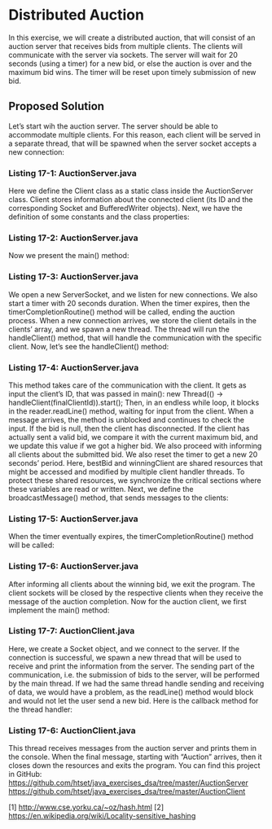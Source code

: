 # Distributed Auction
 In this exercise, we will create a distributed auction, that will consist of an auction server that receives bids from multiple clients. The clients will communicate with the server via sockets. The server will wait for 20 seconds (using a timer) for a new bid, or else the auction is over and the maximum bid wins. The timer will be reset upon timely submission of new bid.

## Proposed Solution
Let’s start wih the auction server. The server should be able to accommodate multiple clients. For this reason, each client will be served in a separate thread, that will be spawned when the server socket accepts a new connection:

### Listing 17-1: AuctionServer.java
Here we define the Client class as a static class inside the AuctionServer class. Client stores information about the connected client (its ID and the corresponding Socket and BufferedWriter objects).
Next, we have the definition of some constants and the class properties:

### Listing 17-2: AuctionServer.java
Now we present the main() method:

### Listing 17-3: AuctionServer.java
We open a new ServerSocket, and we listen for new connections.
We also start a timer with 20 seconds duration. When the timer expires, then the timerCompletionRoutine() method will be called, ending the auction process.
When a new connection arrives, we store the client details in the clients’ array, and we spawn a new thread. The thread will run the handleClient() method, that will handle the communication with the specific client.
Now, let’s see the handleClient() method:

### Listing 17-4: AuctionServer.java
This method takes care of the communication with the client. It gets as input the client’s ID, that was passed in main():
new Thread(() -> handleClient(finalClientId)).start();
Then, in an endless while loop, it blocks in the reader.readLine() method, waiting for input from the client. When a message arrives, the method is unblocked and continues to check the input. If the bid is null, then the client has disconnected.
If the client has actually sent a valid bid, we compare it with the current maximum bid, and we update this value if we got a higher bid. We also proceed with informing all clients about the submitted bid. We also reset the timer to get a new 20 seconds’ period.
Here, bestBid and winningClient are shared resources that might be accessed and modified by multiple client handler threads. To protect these shared resources, we synchronize the critical sections where these variables are read or written.
Next, we define the broadcastMessage() method, that sends messages to the clients:

### Listing 17-5: AuctionServer.java
When the timer eventually expires, the timerCompletionRoutine() method will be called:

### Listing 17-6: AuctionServer.java
After informing all clients about the winning bid, we exit the program. The client sockets will be closed by the respective clients when they receive the message of the auction completion.
Now for the auction client, we first implement the main() method:

### Listing 17-7: AuctionClient.java
Here, we create a Socket object, and we connect to the server. If the connection is successful, we spawn a new thread that will be used to receive and print the information from the server.
The sending part of the communication, i.e. the submission of bids to the server, will be performed by the main thread. If we had the same thread handle sending and receiving of data, we would have a problem, as the readLine() method would block and would not let the user send a new bid.
Here is the callback method for the thread handler:

### Listing 17-6: AuctionClient.java
This thread receives messages from the auction server and prints them in the console. When the final message, starting with “Auction” arrives, then it closes down the resources and exits the program.
You can find this project in GitHub:
https://github.com/htset/java_exercises_dsa/tree/master/AuctionServer
https://github.com/htset/java_exercises_dsa/tree/master/AuctionClient

[1] http://www.cse.yorku.ca/~oz/hash.html
[2] https://en.wikipedia.org/wiki/Locality-sensitive_hashing